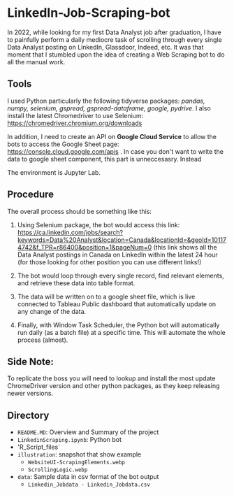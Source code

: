 # LinkedIn-Job-Scraping-bot

In 2022, while looking for my first Data Analyst job after graduation, I have to painfully perform a daily mediocre task of scrolling through every single Data Analyst posting on LinkedIn, Glassdoor, Indeed, etc. It was  that moment that I stumbled upon the idea of creating a Web Scraping bot to do all the manual work.

## Tools

I used Python particularly the following tidyverse packages: *pandas, numpy, selenium, gspread, gspread-dataframe, google, pydrive*. I also install the latest Chromedriver to use Selenium: https://chromedriver.chromium.org/downloads

In addition, I need to create an API on **Google Cloud Service** to allow the bots to access the Google Sheet page: https://console.cloud.google.com/apis . In case you don't want to write the data to google sheet component, this part is unneccesasry. Instead

The environment is Jupyter Lab.

## Procedure

The overall process should be something like this:

1. Using Selenium package, the bot would access this link: 
https://ca.linkedin.com/jobs/search?keywords=Data%20Analyst&location=Canada&locationId=&geoId=101174742&f_TPR=r86400&position=1&pageNum=0 
(this link shows all the Data Analyst postings in Canada on LinkedIn within the latest 24 hour (for those looking for other position you can use different links!)

2. The bot would loop through every single record, find relevant elements, and retrieve these data into table format.

3. The data will be written on to a google sheet file, which is live connected to Tableau Public dashboard that automatically update on any change of the data.

4. Finally, with Window Task Scheduler, the Python bot will automatically run daily (as a batch file) at a specific time. This will automate the whole process (almost).

## Side Note:

To replicate the boss you will need to lookup and install the most update ChromeDriver version and other python packages, as they keep releasing newer versions.

## Directory


- `README.MD`: Overview and Summary of the project
- `LinkedinScraping.ipynb`: Python bot
- 'R_Script_files`
- `illustration`: snapshot that show example
  - `WebsiteUI-ScrapingElements.webp`
  - `ScrollingLogic.webp`
- `data`: Sample data in csv format of the bot output
  - `Linkedin_Jobdata - Linkedin_Jobdata.csv`
  

